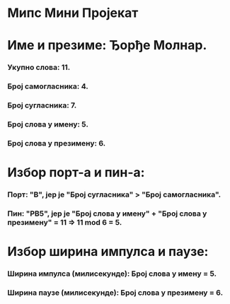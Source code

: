 # **Мипс Мини Пројекат**

# Име и презиме: Ђорђе Молнар.

### Укупно слова: 11.

### Број самогласника: 4.

### Број сугласника: 7.

### Број слова у имену: 5.

### Број слова у презимену: 6.

# Избор порт-а и пин-а:

### Порт: "B", јер је "Број сугласника" > "Број самогласника".

### Пин: "PB5", јер је "Број слова у имену" + "Број слова у презимену" = 11 => 11 mod 6 = 5.

# Избор ширина импулса и паузе:

### Ширина импулса (милисекунде): Број слова у имену = 5.

### Ширина паузе (милисекунде): Број слова у презимену = 6.
